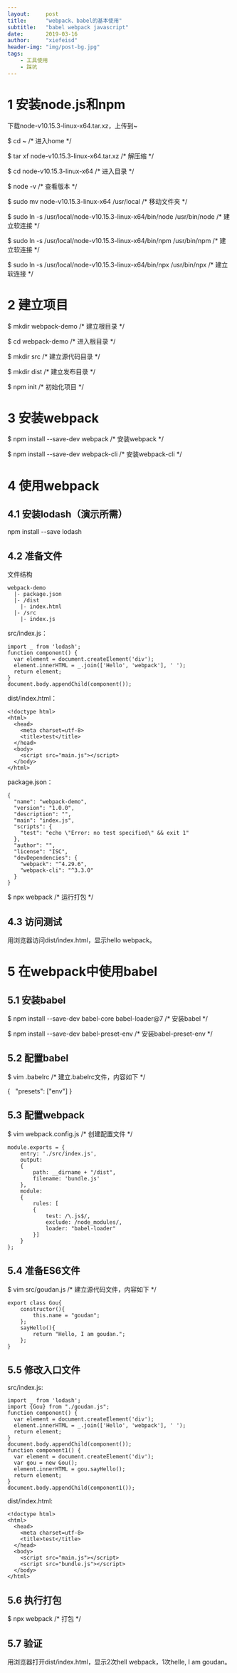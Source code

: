 ```yaml
---
layout:     post
title:      "webpack、babel的基本使用"
subtitle:   "babel webpack javascript"
date:       2019-03-16
author:     "xiefeisd"
header-img: "img/post-bg.jpg"
tags:
    - 工具使用
    - 踩坑
---
```


# 1 安装node.js和npm

下载node-v10.15.3-linux-x64.tar.xz，上传到~

$ cd ~ /* 进入home */

$ tar xf node-v10.15.3-linux-x64.tar.xz /* 解压缩 */

$ cd node-v10.15.3-linux-x64 /* 进入目录 */

$ node -v /* 查看版本 */

$ sudo mv node-v10.15.3-linux-x64 /usr/local /* 移动文件夹 */

$ sudo ln -s /usr/local/node-v10.15.3-linux-x64/bin/node /usr/bin/node /* 建立软连接 */

$ sudo ln -s /usr/local/node-v10.15.3-linux-x64/bin/npm /usr/bin/npm /* 建立软连接 */

$ sudo ln -s /usr/local/node-v10.15.3-linux-x64/bin/npx /usr/bin/npx /* 建立软连接 */

# 2 建立项目

$ mkdir webpack-demo /* 建立根目录 */

$ cd webpack-demo /* 进入根目录 */

$ mkdir src /* 建立源代码目录 */

$ mkdir dist /* 建立发布目录 */

$ npm init /* 初始化项目 */

# 3 安装webpack

$ npm install --save-dev webpack /* 安装webpack */

$ npm install --save-dev webpack-cli /* 安装webpack-cli */

# 4 使用webpack

## 4.1 安装lodash（演示所需）

npm install --save lodash

## 4.2 准备文件

文件结构
```
webpack-demo
  |- package.json
  |- /dist
    |- index.html
  |- /src
    |- index.js
```
src/index.js：
```
import _ from 'lodash';
function component() {
  var element = document.createElement('div');
  element.innerHTML = _.join(['Hello', 'webpack'], ' ');
  return element;
}
document.body.appendChild(component());
```
dist/index.html：
```
<!doctype html>
<html>
  <head>
    <meta charset=utf-8>
    <title>test</title>
  </head>
  <body>
    <script src="main.js"></script>
  </body>
</html>
```
package.json：
```
{
  "name": "webpack-demo",
  "version": "1.0.0",
  "description": "",
  "main": "index.js",
  "scripts": {
    "test": "echo \"Error: no test specified\" && exit 1"
  },
  "author": "",
  "license": "ISC",
  "devDependencies": {
    "webpack": "^4.29.6",
    "webpack-cli": "^3.3.0"
  }
}
```
$ npx webpack /* 运行打包 */

## 4.3 访问测试

用浏览器访问dist/index.html，显示hello webpack。

# 5 在webpack中使用babel

## 5.1 安装babel

$ npm install --save-dev babel-core babel-loader@7 /* 安装babel */

$ npm install --save-dev babel-preset-env /* 安装babel-preset-env */

## 5.2 配置babel

$ vim .babelrc /* 建立.babelrc文件，内容如下 */

{
  "presets": ["env"]
}

## 5.3 配置webpack

$ vim webpack.config.js /* 创建配置文件 */
```
module.exports = {
    entry: './src/index.js',
    output:
    {
        path: __dirname + "/dist",
        filename: 'bundle.js'
    },
    module:
    {
        rules: [
        {
            test: /\.js$/,
            exclude: /node_modules/,
            loader: "babel-loader"
        }]
    }
};
```

## 5.4 准备ES6文件

$ vim src/goudan.js /* 建立源代码文件，内容如下 */
```
export class Gou{
    constructor(){
        this.name = "goudan";
    };    
    sayHello(){
        return "Hello, I am goudan.";
    };
}
```

## 5.5 修改入口文件

src/index.js:
```
import _ from 'lodash';
import {Gou} from "./goudan.js";
function component() {
  var element = document.createElement('div');
  element.innerHTML = _.join(['Hello', 'webpack'], ' ');
  return element;
}
document.body.appendChild(component());
function component1() {
  var element = document.createElement('div');
  var gou = new Gou();
  element.innerHTML = gou.sayHello();
  return element;
}
document.body.appendChild(component1());
```

dist/index.html:
```
<!doctype html>
<html>
  <head>
    <meta charset=utf-8>
    <title>test</title>
  </head>
  <body>
    <script src="main.js"></script>
    <script src="bundle.js"></script>
  </body>
</html>
```

## 5.6 执行打包

$ npx webpack /* 打包 */

## 5.7 验证

用浏览器打开dist/index.html，显示2次hell webpack，1次helle, I am goudan。